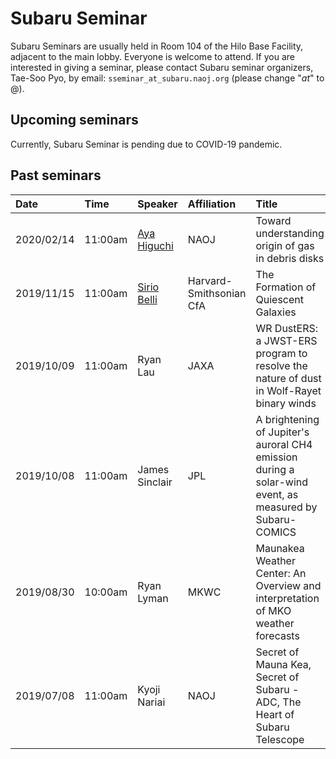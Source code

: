 # Subaru Seminar

Subaru Seminars are usually held in Room 104 of the Hilo Base Facility, adjacent to the main lobby.
Everyone is welcome to attend. If you are interested in giving a seminar,
please contact Subaru seminar organizers, Tae-Soo Pyo, by email: `sseminar_at_subaru.naoj.org` (please change "_at_" to @).

## Upcoming seminars

Currently, Subaru Seminar is pending due to COVID-19 pandemic.

## Past seminars

| Date       | Time    | Speaker                                             | Affiliation             | Title                                                                                                   |
|:-----------|:--------|:----------------------------------------------------|:------------------------|:--------------------------------------------------------------------------------------------------------|
| 2020/02/14 | 11:00am | [Aya Higuchi](seminar/abstract/20200214_higuchi.md) | NAOJ                    | Toward understanding origin of gas in debris disks                                                      |
| 2019/11/15 | 11:00am | [Sirio Belli](seminar/abstract/20191115_belli.md)   | Harvard-Smithsonian CfA | The Formation of Quiescent Galaxies                                                                     |
| 2019/10/09 | 11:00am | Ryan Lau                                            | JAXA                    | WR DustERS: a JWST-ERS program to resolve the nature of dust in Wolf-Rayet binary winds                 |
| 2019/10/08 | 11:00am | James Sinclair                                      | JPL                     | A brightening of Jupiter's auroral CH4 emission during a solar-wind event, as measured by Subaru-COMICS |
| 2019/08/30 | 10:00am | Ryan Lyman                                          | MKWC                    | Maunakea Weather Center: An Overview and interpretation of MKO weather forecasts                        |
| 2019/07/08 | 11:00am | Kyoji Nariai                                        | NAOJ                    | Secret of Mauna Kea, Secret of Subaru - ADC, The Heart of Subaru Telescope                              |
